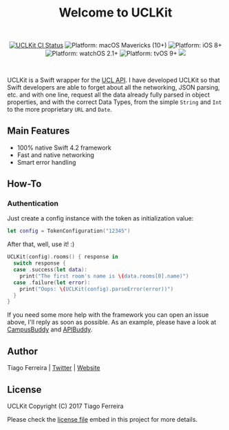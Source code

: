 <h1 align="center">
Welcome to UCLKit
</h1>
<br>
<p align="center">
<a href="https://circleci.org/gh/tiferrei/UCLKit"><img alt="UCLKit CI Status" src="https://circleci.com/gh/tiferrei/UCLKit/tree/master.svg?style=svg" /></a>
<img src="https://img.shields.io/badge/macOS-Mavericks%20(10%2B)-blue.svg" alt="Platform: macOS Mavericks (10+)"/>
<img src="https://img.shields.io/badge/iOS-8%2B-blue.svg" alt="Platform: iOS 8+"/>
<img src="https://img.shields.io/badge/watchOS-2.1%2B-blue.svg" alt="Platform: watchOS 2.1+"/>
<img src="https://img.shields.io/badge/tvOS-9%2B-blue.svg" alt="Platform: tvOS 9+"/>
<a href="https://codeclimate.com/github/tiferrei/UCLKit/maintainability"><img src="https://api.codeclimate.com/v1/badges/ff832f2f282b2da57fb8/maintainability" /></a>
</p>
<br>

UCLKit is a Swift wrapper for the [UCL API](uclapi.com). I have developed UCLKit so that Swift developers are able to forget about all the networking, JSON parsing, etc. and with one line, request all the data already fully parsed in object properties, and with the correct Data Types, from the simple `String` and `Int` to the more proprietary `URL` and `Date`.

## Main Features

* 100% native Swift 4.2 framework
* Fast and native networking
* Smart error handling

## How-To

### Authentication
Just create a config instance with the token as initialization value:
```swift
let config = TokenConfiguration("12345")
```

After that, well, use it! :)
```swift
UCLKit(config).rooms() { response in
  switch response {
  case .success(let data):
    print("The first room's name is \(data.rooms[0].name)")
  case .failure(let error):
    print("Oops: \(UCLKit(config).parseError(error))")
  }
}
```

If you need some more help with the framework you can open an issue above, I'll reply as soon as possible.
As an example, please have a look at [CampusBuddy](https://github.com/tiferrei/CampusBuddy) and [APIBuddy](https://github.com/tiferrei/APIBuddy).
## Author

Tiago Ferreira | <a href="https://twitter.com/tiferrei2000/">Twitter</a> | <a href="https://www.tiferrei.com/">Website</a>

## License

UCLKit Copyright (C) 2017 Tiago Ferreira

Please check the <a href="https://gitlab.com/UCLAPI/API/blob/master/LICENSE">license file</a> embed in this project for more details.
